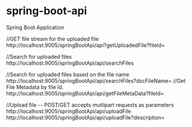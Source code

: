 # spring-boot-api
Spring Boot Application 

//GET file stream for the uploaded file
http://localhost:9005/springBootApi/api?getUploadedFile?fileId=<File ID>

//Search for uploaded files
http://localhost:9005/springBootApi/api/searchFiles

//Search for uploaded files based on the file name
http://localhost:9005/springBootApi/api/searchFiles?dscFileName=<File Name>
//Get File Metadata by file Id.
http://localhost:9005/springBootApi/api/getFileMetaData?fileId=<File ID>

//Upload file -- POST/GET accepts mutlipart requests as parameters
http://localhost:9005/springBootApi/api/uploadFile
http://localhost:9005/springBootApi/api/uploadFile?description=<Description>
